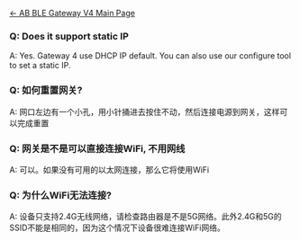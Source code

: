<languages/>

[← AB BLE Gateway V4 Main Page](/AB_BLE_Gateway_V4 "wikilink")

<translate>

### Q: Does it support static IP

A: Yes. Gateway 4 use DHCP IP default. You can also use our configure
tool to set a static IP.

### Q: 如何重置网关?

A: 网口左边有一个小孔，用小针捅进去按住不动，然后连接电源到网关，这样可以完成重置

### Q: 网关是不是可以直接连接WiFi, 不用网线

A: 可以。如果没有可用的以太网连接，那么它将使用WiFi

### Q: 为什么WiFi无法连接?

A: 设备只支持2.4G无线网络，请检查路由器是不是5G网络。此外2.4G和5G的SSID不能是相同的，因为这个情况下设备很难连接WiFi网络。

</translate>